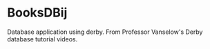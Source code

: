 # BooksDBij

Database application using derby. From Professor Vanselow's Derby database tutorial videos.
